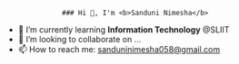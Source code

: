                   ### Hi 👋, I'm <b>Sanduni Nimesha</b>
         
- 🌱 I’m currently learning <b>Information Technology</b> @SLIIT
- 👯 I’m looking to collaborate on ...
- 📫 How to reach me: sanduninimesha058@gmail.com
